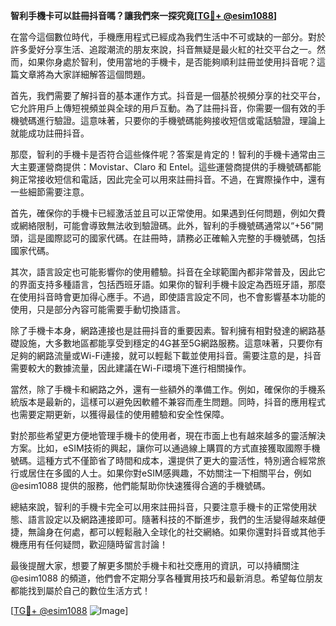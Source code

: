 **智利手機卡可以註冊抖音嗎？讓我們來一探究竟[[TG💪+ @esim1088](https://t.me/s/esim1088)]**

在當今這個數位時代，手機應用程式已經成為我們生活中不可或缺的一部分。對於許多愛好分享生活、追蹤潮流的朋友來說，抖音無疑是最火紅的社交平台之一。然而，如果你身處於智利，使用當地的手機卡，是否能夠順利註冊並使用抖音呢？這篇文章將為大家詳細解答這個問題。

首先，我們需要了解抖音的基本運作方式。抖音是一個基於視頻分享的社交平台，它允許用戶上傳短視頻並與全球的用戶互動。為了註冊抖音，你需要一個有效的手機號碼進行驗證。這意味著，只要你的手機號碼能夠接收短信或電話驗證，理論上就能成功註冊抖音。

那麼，智利的手機卡是否符合這些條件呢？答案是肯定的！智利的手機卡通常由三大主要運營商提供：Movistar、Claro 和 Entel。這些運營商提供的手機號碼都能夠正常接收短信和電話，因此完全可以用來註冊抖音。不過，在實際操作中，還有一些細節需要注意。

首先，確保你的手機卡已經激活並且可以正常使用。如果遇到任何問題，例如欠費或網絡限制，可能會導致無法收到驗證碼。此外，智利的手機號碼通常以“+56”開頭，這是國際認可的國家代碼。在註冊時，請務必正確輸入完整的手機號碼，包括國家代碼。

其次，語言設定也可能影響你的使用體驗。抖音在全球範圍內都非常普及，因此它的界面支持多種語言，包括西班牙語。如果你的智利手機卡設定為西班牙語，那麼在使用抖音時會更加得心應手。不過，即使語言設定不同，也不會影響基本功能的使用，只是部分內容可能需要手動切換語言。

除了手機卡本身，網路連接也是註冊抖音的重要因素。智利擁有相對發達的網路基礎設施，大多數地區都能享受到穩定的4G甚至5G網路服務。這意味著，只要你有足夠的網路流量或Wi-Fi連接，就可以輕鬆下載並使用抖音。需要注意的是，抖音需要較大的數據流量，因此建議在Wi-Fi環境下進行相關操作。

當然，除了手機卡和網路之外，還有一些額外的準備工作。例如，確保你的手機系統版本是最新的，這樣可以避免因軟體不兼容而產生問題。同時，抖音的應用程式也需要定期更新，以獲得最佳的使用體驗和安全性保障。

對於那些希望更方便地管理手機卡的使用者，現在市面上也有越來越多的靈活解決方案。比如，eSIM技術的興起，讓你可以通過線上購買的方式直接獲取國際手機號碼。這種方式不僅節省了時間和成本，還提供了更大的靈活性，特別適合經常旅行或居住在多國的人士。如果你對eSIM感興趣，不妨關注一下相關平台，例如 @esim1088 提供的服務，他們能幫助你快速獲得合適的手機號碼。

總結來說，智利的手機卡完全可以用來註冊抖音，只要注意手機卡的正常使用狀態、語言設定以及網路連接即可。隨著科技的不斷進步，我們的生活變得越來越便捷，無論身在何處，都可以輕鬆融入全球化的社交網絡。如果你還對抖音或其他手機應用有任何疑問，歡迎隨時留言討論！

最後提醒大家，想要了解更多關於手機卡和社交應用的資訊，可以持續關注 @esim1088 的頻道，他們會不定期分享各種實用技巧和最新消息。希望每位朋友都能找到屬於自己的數位生活方式！

[[TG💪+ @esim1088](https://t.me/s/esim1088) ![Image](https://i.postimg.cc/4NQfJmqS/Snipaste-2025-05-13-00-14-12.png)]